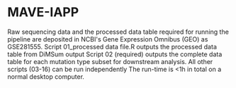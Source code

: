 # MAVE-IAPP

Raw sequencing data and the processed data table required for running the pipeline are deposited in NCBI's Gene Expression Omnibus (GEO) as GSE281555.
Script 01_processed data file.R outputs the processed data table from DiMSum output
Script 02 (required) outputs the complete data table for each mutation type subset for downstream analysis. All other scripts (03-16) can be run independently
The run-time is <1h in total on a normal desktop computer. 
